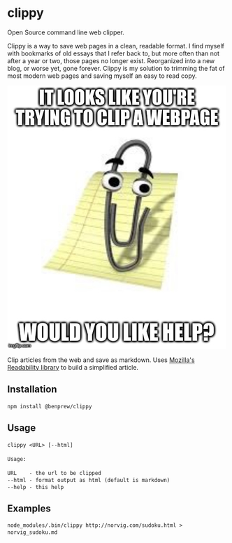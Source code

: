 # clippy
Open Source command line web clipper.

Clippy is a way to save web pages in a clean, readable format.  I find myself with bookmarks of old essays that I refer back to, but more often than not after a year or two, those pages no longer exist.  Reorganized into a new blog, or worse yet, gone forever.  Clippy is my solution to trimming the fat of most modern web pages and saving myself an easy to read copy.

![](clippy.jpg)

Clip articles from the web and save as markdown.  Uses [Mozilla's Readability library](https://github.com/mozilla/readability) to build a simplified article.
## Installation
```
npm install @benprew/clippy
```
## Usage
```
clippy <URL> [--html]

Usage:

URL    - the url to be clipped
--html - format output as html (default is markdown)
--help - this help
```

## Examples
```
node_modules/.bin/clippy http://norvig.com/sudoku.html > norvig_sudoku.md
```
